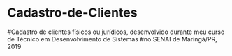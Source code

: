 # Cadastro-de-Clientes
#Cadastro de clientes físicos ou jurídicos, desenvolvido durante meu curso de Técnico em Desenvolvimento de Sistemas
#no SENAI de Maringá/PR, 2019

